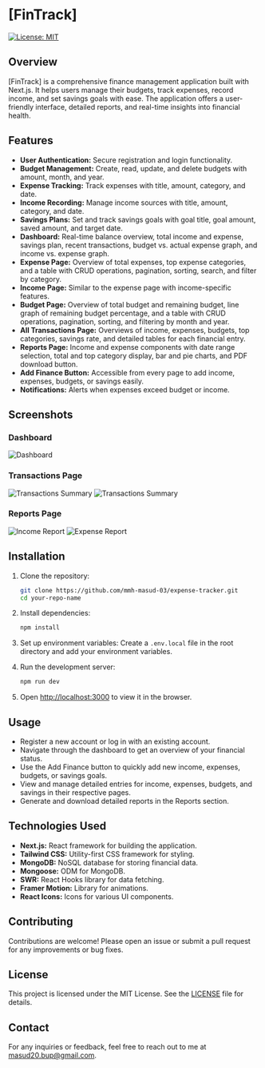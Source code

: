 # [FinTrack]

[![License: MIT](https://img.shields.io/badge/License-MIT-yellow.svg)](LICENSE)

## Overview

[FinTrack] is a comprehensive finance management application built with Next.js. It helps users manage their budgets, track expenses, record income, and set savings goals with ease. The application offers a user-friendly interface, detailed reports, and real-time insights into financial health.

## Features

- **User Authentication:** Secure registration and login functionality.
- **Budget Management:** Create, read, update, and delete budgets with amount, month, and year.
- **Expense Tracking:** Track expenses with title, amount, category, and date.
- **Income Recording:** Manage income sources with title, amount, category, and date.
- **Savings Plans:** Set and track savings goals with goal title, goal amount, saved amount, and target date.
- **Dashboard:** Real-time balance overview, total income and expense, savings plan, recent transactions, budget vs. actual expense graph, and income vs. expense graph.
- **Expense Page:** Overview of total expenses, top expense categories, and a table with CRUD operations, pagination, sorting, search, and filter by category.
- **Income Page:** Similar to the expense page with income-specific features.
- **Budget Page:** Overview of total budget and remaining budget, line graph of remaining budget percentage, and a table with CRUD operations, pagination, sorting, and filtering by month and year.
- **All Transactions Page:** Overviews of income, expenses, budgets, top categories, savings rate, and detailed tables for each financial entry.
- **Reports Page:** Income and expense components with date range selection, total and top category display, bar and pie charts, and PDF download button.
- **Add Finance Button:** Accessible from every page to add income, expenses, budgets, or savings easily.
- **Notifications:** Alerts when expenses exceed budget or income.

## Screenshots

### Dashboard

![Dashboard](/images/dashboard.png)

### Transactions Page

![Transactions Summary](/images/transactions1.png)
![Transactions Summary](/images/transactions2.png)

### Reports Page

![Income Report](/images/income-report.png)
![Expense Report](/images/expense-report.png)

## Installation

1. Clone the repository:

   ```bash
   git clone https://github.com/mmh-masud-03/expense-tracker.git
   cd your-repo-name
   ```

2. Install dependencies:

   ```bash
   npm install
   ```

3. Set up environment variables:
   Create a `.env.local` file in the root directory and add your environment variables.

4. Run the development server:

   ```bash
   npm run dev
   ```

5. Open [http://localhost:3000](http://localhost:3000) to view it in the browser.

## Usage

- Register a new account or log in with an existing account.
- Navigate through the dashboard to get an overview of your financial status.
- Use the Add Finance button to quickly add new income, expenses, budgets, or savings goals.
- View and manage detailed entries for income, expenses, budgets, and savings in their respective pages.
- Generate and download detailed reports in the Reports section.

## Technologies Used

- **Next.js:** React framework for building the application.
- **Tailwind CSS:** Utility-first CSS framework for styling.
- **MongoDB:** NoSQL database for storing financial data.
- **Mongoose:** ODM for MongoDB.
- **SWR:** React Hooks library for data fetching.
- **Framer Motion:** Library for animations.
- **React Icons:** Icons for various UI components.

## Contributing

Contributions are welcome! Please open an issue or submit a pull request for any improvements or bug fixes.

## License

This project is licensed under the MIT License. See the [LICENSE](LICENSE) file for details.

## Contact

For any inquiries or feedback, feel free to reach out to me at [masud20.bup@gmail.com](mailto:masud20.bup@gmail.com).
